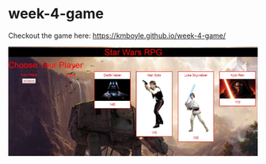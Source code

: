 # week-4-game

Checkout the game here: https://kmboyle.github.io/week-4-game/

![alt text](https://raw.githubusercontent.com/kmboyle/week-4-game/master/assets/images/rpg.jpg)
